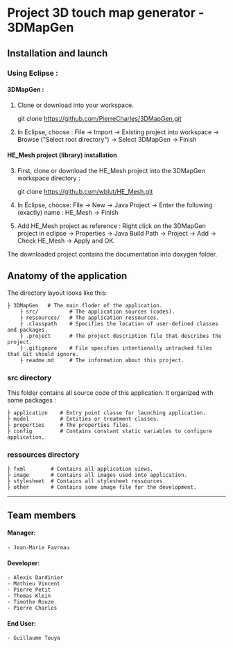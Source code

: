 # Project 3D touch map generator - 3DMapGen

## Installation and launch

### Using Eclipse :

#### 3DMapGen :

 1) Clone or download into your workspace. 

    git clone https://github.com/PierreCharles/3DMapGen.git

 2) In Eclipse, choose : File -> Import -> Existing project into workspace -> Browse ("Select root directory") -> Select 3DMapGen -> Finish

#### HE_Mesh project (library) installation

 3) First, clone or download the HE_Mesh project into the 3DMapGen workspace directory : 
 
     git clone https://github.com/wblut/HE_Mesh.git

 4) In Eclipse, choose: File -> New -> Java Project -> Enter the following (exactly) name : HE_Mesh -> Finish
 
 5) Add HE_Mesh project as reference : Right click on the 3DMapGen project in eclipse -> Properties -> Java Build Path -> Project -> Add -> Check HE_Mesh -> Apply and OK.
 
 The downloaded project contains the documentation into doxygen folder.
	
## Anatomy of the application

The directory layout looks like this:

    ├ 3DMapGen   # The main floder of the application.
        ├ src/          # The application sources (codes). 
        ├ ressources/   # The application ressources.
        ├ .classpath    # Specifies the location of user-defined classes and packages.
        ├ .project      # The project description file that describes the project.
        ├ .gitignore    # File specifies intentionally untracked files that Git should ignore. 
        ├ readme.md     # The information about this project.

### src directory
This folder contains all source code of this application. It organized with some packages :
	
    ├ application    # Entry point classe for launching application. 
    ├ model          # Entities or treatment classes.
    ├ properties     # The properties files.
    ├ config         # Contains constant static variables to configure application.

### ressources directory
	
    ├ fxml        # Contains all application views.
    ├ image       # Contains all images used into application.
    ├ stylesheet  # Contains all stylesheet ressources.
    ├ other       # Contains some image file for the development.

---------------
## Team members

#### Manager: 
	- Jean-Marie Favreau

#### Developer: 
	- Alexis Dardinier
	- Mathieu Vincent
	- Pierre Petit
	- Thomas Klein
	- Timothe Rouze
	- Pierre Charles

#### End User: 
	- Guillaume Touya


